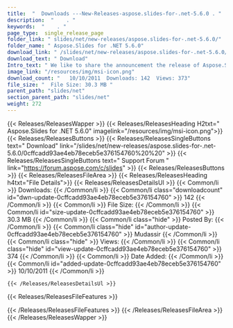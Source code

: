 ```yaml
---
title:  "  Downloads ---New-Releases-aspose.slides-for-.net-5.6.0 . " 
description:  "    . " 
keywords:  "    . " 
page_type:  single_release_page
folder_link: " slides/net/new-releases/aspose.slides-for-.net-5.6.0/"
folder_name: " Aspose.Slides for .NET 5.6.0"
download_link: " /slides/net/new-releases/aspose.slides-for-.net-5.6.0/0cffcadd93ae4eb78eceb5e376154760"
download_text: " Download"
Intro_text: " We like to share the announcement the release of Aspose.Slides for .NET. The fol..."
image_link: "/resources/img/msi-icon.png"
download_count: "   10/10/2011  Downloads: 142  Views: 373"
file_size: "  File Size: 30.3 MB "
parent_path: "slides/net"
section_parent_path: "slides/net"
weight: 272 
---
```


{{< Releases/ReleasesWapper >}}
  {{< Releases/ReleasesHeading H2txt=" Aspose.Slides for .NET 5.6.0" imagelink="/resources/img/msi-icon.png">}}
  {{< Releases/ReleasesButtons >}}
    {{< Releases/ReleasesSingleButtons text=" Download" link="/slides/net/new-releases/aspose.slides-for-.net-5.6.0/0cffcadd93ae4eb78eceb5e376154760%20%20" >}}
    {{< Releases/ReleasesSingleButtons text=" Support Forum " link="https://forum.aspose.com/c/slides" >}}
  {{< Releases/ReleasesButtons >}}
  {{< Releases/ReleasesFileArea >}}
    {{< Releases/ReleasesHeading h4txt="File Details">}}
    {{< Releases/ReleasesDetailsUl >}}
            {{< Common/li  >}} Downloads: {{< /Common/li >}} 
      {{< Common/li class="downloadcount" id="dwn-update-0cffcadd93ae4eb78eceb5e376154760" >}} 142 {{< /Common/li >}} 
      {{< Common/li  >}} File Size: {{< /Common/li >}} 
      {{< Common/li id="size-update-0cffcadd93ae4eb78eceb5e376154760" >}} 30.3 MB {{< /Common/li >}} 
      {{< Common/li  class="hide" >}} Posted By: {{< /Common/li >}} 
      {{< Common/li class="hide" id="author-update-0cffcadd93ae4eb78eceb5e376154760" >}} Mudassir {{< /Common/li >}} 
      {{< Common/li class="hide"  >}} Views: {{< /Common/li >}} 
      {{< Common/li class="hide" id="view-update-0cffcadd93ae4eb78eceb5e376154760" >}} 374 {{< /Common/li >}} 
      {{< Common/li  >}} Date Added: {{< /Common/li >}} 
      {{< Common/li id="added-update-0cffcadd93ae4eb78eceb5e376154760" >}} 10/10/2011 {{< /Common/li >}} 

    {{< /Releases/ReleasesDetailsUl >}}

  {{< Releases/ReleasesFileFeatures >}}
      
  {{< /Releases/ReleasesFileFeatures >}}
 {{< /Releases/ReleasesFileArea >}}
{{< /Releases/ReleasesWapper >}}


